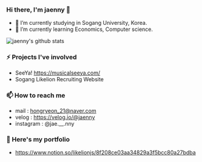 ### Hi there, I'm jaenny 👋
- 🔭 I’m currently studying in Sogang University, Korea.
- 🌱 I’m currently learning Economics, Computer science.

![jaenny's github stats](https://github-readme-stats.vercel.app/api?username=jaenny)

### ⚡ Projects I've involved
- SeeYa! https://musicalseeya.com/
- Sogang Likelion Recruiting Website


### 📫 How to reach me
- mail : hongryeon_21@naver.com
- velog : https://velog.io/@jaenny
- instagram : @jae.__.nny

### 💬 Here's my portfolio
- https://www.notion.so/likelionjs/8f208ce03aa34829a3f5bcc80a27bdba



<!--
**jaenny/jaenny** is a ✨ _special_ ✨ repository because its `README.md` (this file) appears on your GitHub profile.

Here are some ideas to get you started:

- 🔭 I’m currently studying in Sogang University, Korea.
- 🌱 I’m currently learning Economics, Computer science.
- 👯 I’m looking to collaborate on ...
- 🤔 I’m looking for help with ...
- 💬 Ask me about ...
- 📫 How to reach me: ...
- 😄 Pronouns: ...
- ⚡ Fun fact: ...
-->
